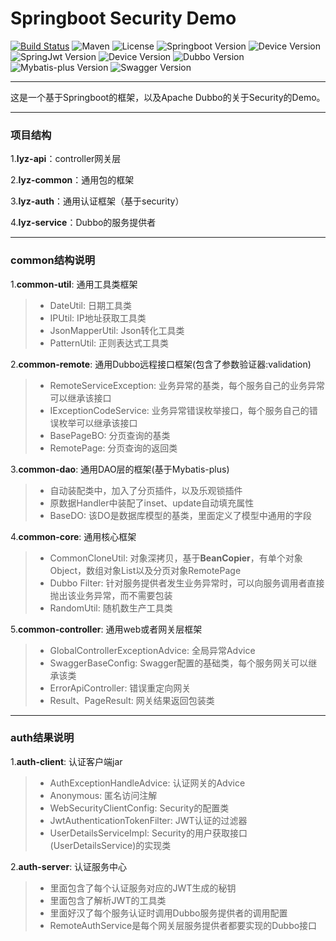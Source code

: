 # Springboot Security Demo

[![Build Status](https://img.shields.io/badge/Build-ZhiQinlsZhen-red)](https://github.com/ZhiQinIsZhen/spring-security-demo)
![Maven](https://img.shields.io/maven-central/v/org.apache.dubbo/dubbo.svg)
![License](https://img.shields.io/github/license/alibaba/dubbo.svg)
![Springboot Version](https://img.shields.io/badge/Springboot-2.7.1-brightgreen)
![Device Version](https://img.shields.io/badge/Device-1.1.5.RELEASE-brightgreen)
![SpringJwt Version](https://img.shields.io/badge/SpringJwt-1.1.1.RELEASE-brightgreen)
![Device Version](https://img.shields.io/badge/jjwt-0.9.1-brightgreen)
![Dubbo Version](https://img.shields.io/badge/Dubbo-3.0.10-brightgreen)
![Mybatis-plus Version](https://img.shields.io/badge/MybatisPlus-3.5.2-brightgreen)
![Swagger Version](https://img.shields.io/badge/knife4j-2.0.9-brightgreen)

---

这是一个基于Springboot的框架，以及Apache Dubbo的关于Security的Demo。

---

### 项目结构
1.**lyz-api**：controller网关层

2.**lyz-common**：通用包的框架

3.**lyz-auth**：通用认证框架（基于security）

4.**lyz-service**：Dubbo的服务提供者

---

### common结构说明

1.**common-util**: 通用工具类框架
> + DateUtil: 日期工具类
> + IPUtil: IP地址获取工具类
> + JsonMapperUtil: Json转化工具类
> + PatternUtil: 正则表达式工具类

2.**common-remote**: 通用Dubbo远程接口框架(包含了参数验证器:validation)
> + RemoteServiceException: 业务异常的基类，每个服务自己的业务异常可以继承该接口
> + IExceptionCodeService: 业务异常错误枚举接口，每个服务自己的错误枚举可以继承该接口
> + BasePageBO: 分页查询的基类
> + RemotePage: 分页查询的返回类

3.**common-dao**: 通用DAO层的框架(基于Mybatis-plus)
> + 自动装配类中，加入了分页插件，以及乐观锁插件
> + 原数据Handler中装配了inset、update自动填充属性
> + BaseDO: 该DO是数据库模型的基类，里面定义了模型中通用的字段

4.**common-core**: 通用核心框架
> + CommonCloneUtil: 对象深拷贝，基于**BeanCopier**，有单个对象Object，数组对象List以及分页对象RemotePage
> + Dubbo Filter: 针对服务提供者发生业务异常时，可以向服务调用者直接抛出该业务异常，而不需要包装
> + RandomUtil: 随机数生产工具类

5.**common-controller**: 通用web或者网关层框架
> + GlobalControllerExceptionAdvice: 全局异常Advice
> + SwaggerBaseConfig: Swagger配置的基础类，每个服务网关可以继承该类
> + ErrorApiController: 错误重定向网关
> + Result、PageResult: 网关结果返回包装类

---

### auth结果说明

1.**auth-client**: 认证客户端jar
> + AuthExceptionHandleAdvice: 认证网关的Advice
> + Anonymous: 匿名访问注解
> + WebSecurityClientConfig: Security的配置类
> + JwtAuthenticationTokenFilter: JWT认证的过滤器
> + UserDetailsServiceImpl: Security的用户获取接口(UserDetailsService)的实现类

2.**auth-server**: 认证服务中心
> + 里面包含了每个认证服务对应的JWT生成的秘钥
> + 里面包含了解析JWT的工具类
> + 里面好汉了每个服务认证时调用Dubbo服务提供者的调用配置
> + RemoteAuthService是每个网关层服务提供者都要实现的Dubbo接口






    

    